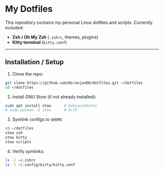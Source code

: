 # My Dotfiles

This repository contains my personal Linux dotfiles and scripts.
Currently included:

* **Zsh / Oh My Zsh** (`.zshrc`, themes, plugins)
* **Kitty terminal** (`kitty.conf`)

---

## Installation / Setup

1. Clone the repo:

```bash
git clone https://github.com/NiranjanD0/dotfiles.git ~/dotfiles
cd ~/dotfiles
```

2. Install GNU Stow (if not already installed):

```bash
sudo apt install stow      # Debian/Ubuntu
# sudo pacman -S stow      # Arch
```

3. Symlink configs to `$HOME`:

```bash
cd ~/dotfiles
stow zsh
stow kitty
stow scripts
```

4. Verify symlinks:

```bash
ls -l ~/.zshrc
ls -l ~/.config/kitty/kitty.conf
```
